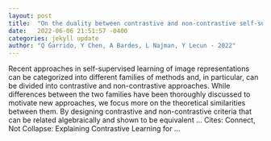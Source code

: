 ```yaml
---
layout: post
title:  "On the duality between contrastive and non-contrastive self-supervised learning"
date:   2022-06-06 21:51:57 -0400
categories: jekyll update
author: "Q Garrido, Y Chen, A Bardes, L Najman, Y Lecun - 2022"
---
```

Recent approaches in self-supervised learning of image representations can be categorized into different families of methods and, in particular, can be divided into contrastive and non-contrastive approaches. While differences between the two families have been thoroughly discussed to motivate new approaches, we focus more on the theoretical similarities between them. By designing contrastive and non-contrastive criteria that can be related algebraically and shown to be equivalent …
Cites: ‪Connect, Not Collapse: Explaining Contrastive Learning for …‬  